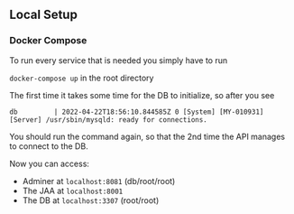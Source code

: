 ## Local Setup
### Docker Compose
To run every service that is needed you simply have to run 

`docker-compose up` in the root directory

The first time it takes some time for the DB to initialize, so after you see

`db         | 2022-04-22T18:56:10.844585Z 0 [System] [MY-010931] [Server] /usr/sbin/mysqld: ready for connections.`

You should run the command again, so that the 2nd time the API manages to connect to the DB.

Now you can access:
- Adminer at `localhost:8081` (db/root/root)
- The JAA at `localhost:8001`
- The DB at `localhost:3307` (root/root)
